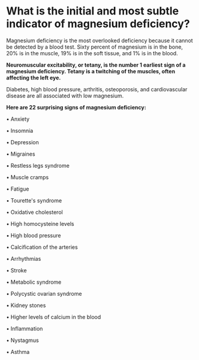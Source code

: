 # What is the initial and most subtle indicator of magnesium deficiency?

Magnesium deficiency is the most overlooked deficiency because it cannot be detected by a blood test. Sixty percent of magnesium is in the bone, 20% is in the muscle, 19% is in the soft tissue, and 1% is in the blood.

**Neuromuscular excitability, or tetany, is the number 1 earliest sign of a magnesium deficiency. Tetany is a twitching of the muscles, often affecting the left eye.**

Diabetes, high blood pressure, arthritis, osteoporosis, and cardiovascular disease are all associated with low magnesium.

**Here are 22 surprising signs of magnesium deficiency:**

• Anxiety

• Insomnia

• Depression

• Migraines

• Restless legs syndrome

• Muscle cramps

• Fatigue

• Tourette's syndrome

• Oxidative cholesterol

• High homocysteine levels

• High blood pressure

• Calcification of the arteries

• Arrhythmias

• Stroke

• Metabolic syndrome

• Polycystic ovarian syndrome

• Kidney stones

• Higher levels of calcium in the blood

• Inflammation

• Nystagmus

• Asthma